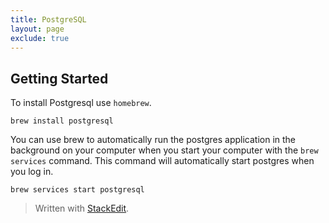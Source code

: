 ```yaml
---
title: PostgreSQL
layout: page
exclude: true
---
```

## Getting Started
To install Postgresql use `homebrew`.
```
brew install postgresql
```
You can use brew to automatically run the postgres application in the background on your computer when you start your computer with the `brew services` command. This command will automatically start postgres when you log in.
```
brew services start postgresql
```

> Written with [StackEdit](https://stackedit.io/).
<!--stackedit_data:
eyJoaXN0b3J5IjpbLTM3NTc0NjEzXX0=
-->